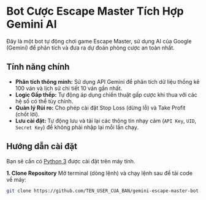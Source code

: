 # Bot Cược Escape Master Tích Hợp Gemini AI

Đây là một bot tự động chơi game Escape Master, sử dụng AI của Google (Gemini) để phân tích và đưa ra dự đoán phòng cược an toàn nhất.

## Tính năng chính

-   **Phân tích thông minh:** Sử dụng API Gemini để phân tích dữ liệu thống kê 100 ván và lịch sử chi tiết 10 ván gần nhất.
-   **Logic Gấp thếp:** Tự động áp dụng chiến thuật gấp cược khi thua với các hệ số có thể tùy chỉnh.
-   **Quản lý Rủi ro:** Cho phép cài đặt Stop Loss (dừng lỗ) và Take Profit (chốt lời).
-   **Lưu cài đặt:** Tự động lưu và tải lại các thông tin nhạy cảm (`API Key`, `UID`, `Secret Key`) để không phải nhập lại mỗi lần chạy.

## Hướng dẫn cài đặt

Bạn sẽ cần có [Python 3](https://www.python.org/downloads/) được cài đặt trên máy tính.

**1. Clone Repository**
Mở terminal (dòng lệnh) và chạy lệnh sau để tải code về máy:
```bash
git clone https://github.com/TEN_USER_CUA_BAN/gemini-escape-master-bot.git
